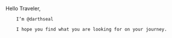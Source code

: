 Hello Traveler, 

        I’m @darthseal

        I hope you find what you are looking for on your journey.

<!---
darthseal/darthseal is a ✨ special ✨ repository because its `README.md` (this file) appears on your GitHub profile.
You can click the Preview link to take a look at your changes.
--->

